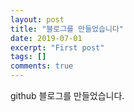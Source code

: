 ```yaml
---
layout: post
title: "블로그를 만들었습니다"
date: 2019-07-01
excerpt: "First post"
tags: []
comments: true
---
```

github 블로그를 만들었습니다.
